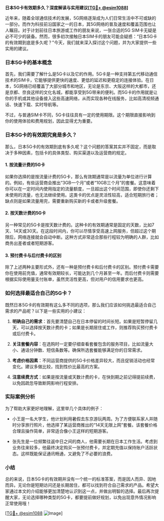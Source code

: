 **日本5G卡有效期多久？深度解读与实用建议[[TG💪+ @esim1088](https://t.me/s/esim1088)]**

近年来，随着全球通信技术的发展，5G网络逐渐成为人们日常生活中不可或缺的一部分。而作为科技前沿国家之一的日本，其5G网络的普及速度和覆盖范围也让人瞩目。对于计划前往日本旅游或工作的朋友来说，一张合适的5G SIM卡无疑是必不可少的装备。然而，很多初次接触日本SIM卡的朋友可能会疑惑：“日本5G卡的有效期到底是多久呢？”今天，我们就来深入探讨这个问题，并为大家提供一些实用的建议。

### 日本5G卡的基本概念

首先，我们需要了解什么是5G卡以及它的作用。5G卡是一种支持第五代移动通信技术的SIM卡，它能够提供更快的速度、更低的延迟和更稳定的连接体验。在日本，5G网络已经覆盖了大部分城市和地区，无论是东京、大阪这样的大都市，还是京都、奈良这样的文化名城，都能享受到5G带来的便利。而5G卡的作用就是让你的手机或其他设备接入这些高速网络，从而实现各种在线服务，比如高清视频通话、快速下载、实时导航等。

不过，与普通SIM卡不同，5G卡往往具有一定的使用期限。这个期限直接影响到你的使用体验和费用规划，因此显得尤为重要。

### 日本5G卡的有效期究竟是多久？

那么，日本5G卡的有效期到底有多久呢？这个问题的答案其实并不固定，而是取决于多种因素，包括卡的具体类型、购买渠道以及运营商的规定。

#### 1. **按流量计费的5G卡**
  
如果你选择的是按流量计费的5G卡，那么有效期通常是以流量为单位进行计算的。例如，有些运营商会推出“3GB一个月”或者“10GB三个月”的套餐。这意味着你可以在一定时间内使用指定的流量额度，一旦超出这个时间范围，即使你还剩下未使用的流量，也无法继续使用。这类卡的优点是灵活性较高，适合短期旅行者；缺点则是如果流量用完，需要重新购买新的卡或者升级套餐。

#### 2. **按天数计费的5G卡**

另一种常见的5G卡是按天数计费的。这种卡的有效期通常是固定的天数，比如7天、14天或30天。在这段时间内，你可以尽情享受高速上网服务，但超过这个期限后，网络连接就会自动中断。这种方式非常适合那些行程较为明确的人群，比如商务出差者或者短期游客。

#### 3. **预付费卡与后付费卡的区别**

除了上述两种主要形式外，还有一种是预付费卡和后付费卡的区别。预付费卡需要你在使用前充值，通常有效期较长，可能达到几个月甚至一年。而后付费卡则需要根据实际使用量支付账单，虽然灵活性更高，但对用户的信用要求也更高。

### 如何选择最适合自己的5G卡？

既然日本5G卡的有效期有这么多不同的选项，那么我们应该如何挑选最适合自己需求的产品呢？以下是一些实用的小建议：

1. **明确自己的需求**：首先要清楚自己在日本停留的时间长短。如果是短暂停留几天，可以选择按天数计费的卡；如果是长期居住或工作，则推荐购买预付费卡或后付费卡。

2. **关注套餐内容**：在选购时一定要仔细查看套餐包含的服务项目，比如流量大小、通话分钟数、短信条数等。确保所选套餐能够满足你的日常需求。

3. **考虑价格因素**：不同运营商提供的5G卡价格差异较大，而且促销活动也经常变化。建议多做比较，找到性价比最高的方案。

4. **注意续费方式**：如果是按流量或天数计费的卡，在快到期之前记得提前续费，以免因疏忽导致断网影响行程安排。

### 实际案例分析

为了帮助大家更好地理解，这里举几个具体的例子：

- 小王是一名大学生，他计划利用暑假去东京游玩两周。为了方便联系家人并随时分享旅行照片，他选择了某运营商推出的“14天无限上网”套餐。该套餐价格合理且操作简单，非常适合像小王这样的短期游客。
  
- 张先生是一位频繁往返中日之间的商人，他需要长期在日本工作生活。考虑到业务往来较多，他最终决定购买一张预付费卡，并定期充值以保持账户活跃状态。这样既能保证通讯畅通，又避免了不必要的浪费。

### 小结

总的来说，日本5G卡的有效期并没有一个统一的标准答案，而是因人而异、因地而异。无论你是短期访问还是长期居住，都可以找到符合自己需求的产品。希望大家通过本文的介绍能够更加清楚地认识到这一点，并做出明智的选择。最后再次提醒大家，无论选择哪种类型的5G卡，都要提前做好规划，以免出现意外情况影响正常使用哦！

[[TG💪+ @esim1088](https://t.me/s/esim1088) ![Image](https://i.postimg.cc/4NQfJmqS/Snipaste-2025-05-13-00-14-12.png)]